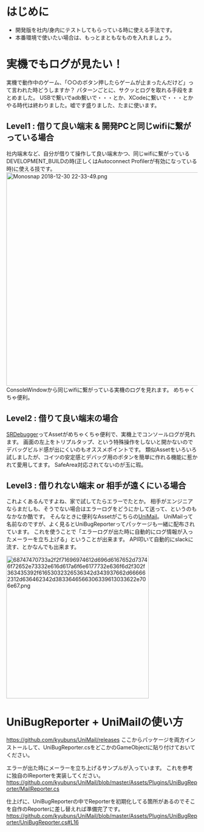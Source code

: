 # はじめに

- 開発版を社内/身内にテストしてもらっている時に使える手法です。
- 本番環境で使いたい場合は、もっとまともなものを入れましょう。

# 実機でもログが見たい！

実機で動作中のゲーム、「○○のボタン押したらゲームが止まったんだけど」って言われた時どうしますか？
パターンごとに、サクッとログを取れる手段をまとめました。
USBで繋いでadb繋いで・・・とか、XCodeに繋いで・・・とかやる時代は終わりました。嘘です盛りました、たまに使います。

## Level1 : 借りて良い端末 & 開発PCと同じwifiに繋がっている場合

社内端末など、自分が借りて操作して良い端末かつ、同じwifiに繋がっているDEVELOPMENT_BUILDの時(正しくはAutoconnect Profilerが有効になっている時)に使える技です。
<img width="561" alt="Monosnap 2018-12-30 22-33-49.png" src="https://qiita-image-store.s3.amazonaws.com/0/6459/3f3e7fd6-cd61-7c93-37a1-93d92b9e2e86.png">
ConsoleWindowから同じwifiに繋がっている実機のログを見れます。
めちゃくちゃ便利。

## Level2 : 借りて良い端末の場合

[SRDebugger](https://assetstore.unity.com/packages/tools/gui/srdebugger-console-tools-on-device-27688)ってAssetがめちゃくちゃ便利で、実機上でコンソールログが見れます。
画面の左上をトリプルタップ、という特殊操作をしないと開かないのでデバッグビルド感が出にくいのもオススメポイントです。
類似Assetをいろいろ試しましたが、コイツの安定感とデバッグ用のボタンを簡単に作れる機能に惹かれて愛用してます。
SafeArea対応されてないのが玉に瑕。

## Level3 : 借りれない端末 or 相手が遠くにいる場合

これよくあるんですよね、家で試してたらエラーでたとか。
相手がエンジニアならまだしも、そうでない場合はエラーログをどうにかして送って、というのもなかなか酷です。
そんなときに便利なAssetがこちらの[UniMail](https://github.com/kyubuns/UniMail)。
UniMailって名前なのですが、よく見るとUniBugReporterってパッケージも一緒に配布されています。
これを使うことで「エラーログが出た時に自動的にログ情報が入ったメーラーを立ち上げる」ということが出来ます。
API叩いて自動的にslackに流す、とかなんでも出来ます。

<img width="375" alt="68747470733a2f2f71696974612d696d6167652d73746f72652e73332e616d617a6f6e6177732e636f6d2f302f363435392f61653032326536342d343937662d666662312d636462342d3833646566306339613033622e706e67.png" src="https://qiita-image-store.s3.amazonaws.com/0/6459/2704804b-73bc-b3bd-d588-7dd5e9d0d3e9.png">

# UniBugReporter + UniMailの使い方

https://github.com/kyubuns/UniMail/releases
ここからパッケージを両方インストールして、UniBugReporter.csをどこかのGameObjectに貼り付けておいてください。

エラーが出た時にメーラーを立ち上げるサンプルが入っています。
これを参考に独自のIReporterを実装してください。
https://github.com/kyubuns/UniMail/blob/master/Assets/Plugins/UniBugReporter/MailReporter.cs

仕上げに、UniBugReporterの中でReporterを初期化してる箇所があるのでそこを自作のReporterに差し替えれば準備完了です。
https://github.com/kyubuns/UniMail/blob/master/Assets/Plugins/UniBugReporter/UniBugReporter.cs#L16
